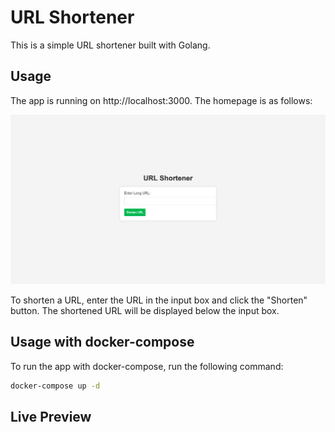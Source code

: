 # URL Shortener 

This is a simple URL shortener built with Golang.

## Usage

The app is running on http://localhost:3000. The homepage is as follows:

![homepage](
    ./images/homepage.png
)

To shorten a URL, enter the URL in the input box and click the "Shorten" button. The shortened URL will be displayed below the input box.

## Usage with docker-compose

To run the app with docker-compose, run the following command:

```bash
docker-compose up -d
```
## Live Preview

